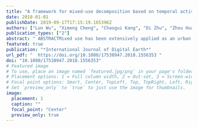 ```yaml
---
title: "A framework for mixed-use decomposition based on temporal activity signatures extracted from big geo-data"
date: 2018-01-01
publishDate: 2019-09-17T17:15:19.165396Z
authors: ["Lun Wu", "Ximeng Cheng", "Chaogui Kang", "Di Zhu", "Zhou Huang", "Yu Liu"]
publication_types: ["2"]
abstract: " ABSTRACTMixed use has been extensively applied as an urban planning principle and hinders the study of single urban functions. To address this problem, it is worth decomposing the mixed use. Inspired by the concept of spectral unmixing in remote sensing applications, this paper proposes a framework for mixed-use decomposition based on big geo-data. Mixed-use decomposition in terms of human activities differs from traditional land use research, and it is more reasonable to infer the actual urban function of land. The framework consists of four steps, namely temporal activity signature extraction, urban function base curve extraction, mixed-use decomposition, and result validation. First, the temporal activity signatures (TASs) of each zone are extracted as the proxy of human activity patterns. Second, the diurnal TASs of routine activities are extracted as urban function base curves (i.e. endmembers). Third, a linear decomposition model is used to decompose the mixed use and obtain multiple results (urban function composition, dynamic activity proportions, and the mixing index). Finally, result validation strategies are concluded. This framework offers method extensibility and has few requirements for the input data. It is validated by means of a case study of Beijing, based on a social media check-in dataset. "
featured: true
publication: "*International Journal of Digital Earth*"
url_pdf: "  https://doi.org/10.1080/17538947.2018.1556353 "
doi: "10.1080/17538947.2018.1556353"
# Featured image
# To use, place an image named `featured.jpg/png` in your page's folder.
# Placement options: 1 = Full column width, 2 = Out-set, 3 = Screen-width
# Focal point options: Smart, Center, TopLeft, Top, TopRight, Left, Right, BottomLeft, Bottom, BottomRight
# Set `preview_only` to `true` to just use the image for thumbnails.
image:
  placement: 1
  caption: ""
  focal_point: "Center"
  preview_only: true
---
```


